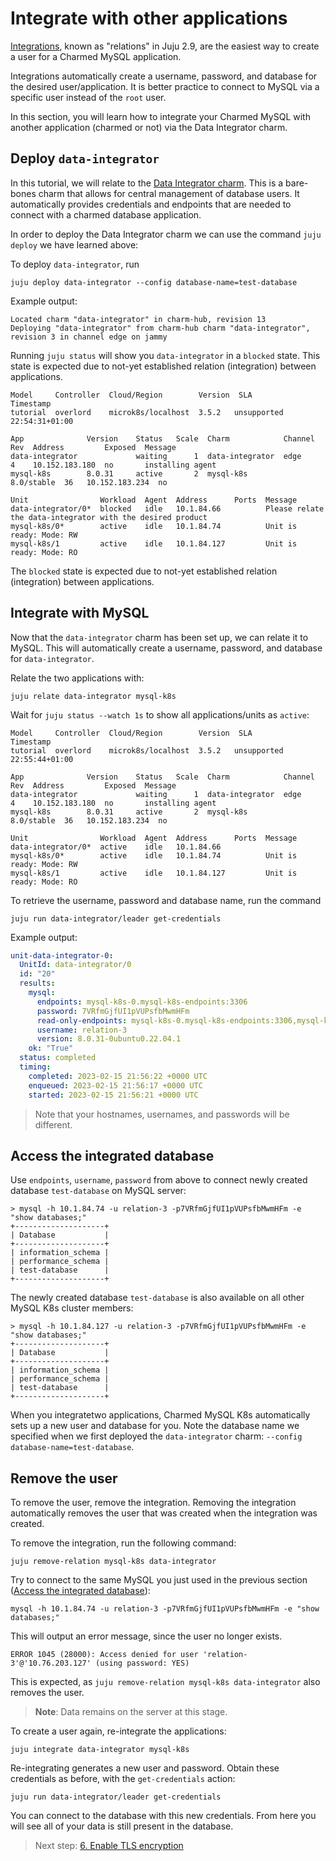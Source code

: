 # Integrate with other applications

[Integrations](https://juju.is/docs/sdk/integration), known as "relations" in Juju 2.9, are the easiest way to create a user for a Charmed MySQL application. 

Integrations automatically create a username, password, and database for the desired user/application. It is better practice to connect to MySQL via a specific user instead of the `root` user.

In this section, you will learn how to integrate your Charmed MySQL with another application (charmed or not) via the Data Integrator charm. 

## Deploy `data-integrator`

In this tutorial, we will relate to the [Data Integrator charm](https://charmhub.io/data-integrator). This is a bare-bones charm that allows for central management of database users. It automatically provides credentials and endpoints that are needed to connect with a charmed database application.

 In order to deploy the Data Integrator charm we can use the command `juju deploy` we have learned above:

To deploy `data-integrator`, run

```shell
juju deploy data-integrator --config database-name=test-database
```

Example output:
```shell
Located charm "data-integrator" in charm-hub, revision 13
Deploying "data-integrator" from charm-hub charm "data-integrator", revision 3 in channel edge on jammy
```

Running `juju status` will show you `data-integrator` in a `blocked` state. This state is expected due to not-yet established relation (integration) between applications.
```shell
Model     Controller  Cloud/Region        Version  SLA          Timestamp
tutorial  overlord    microk8s/localhost  3.5.2   unsupported  22:54:31+01:00

App              Version    Status   Scale  Charm            Channel     Rev  Address         Exposed  Message
data-integrator             waiting      1  data-integrator  edge        4    10.152.183.180  no       installing agent
mysql-k8s        8.0.31     active       2  mysql-k8s        8.0/stable  36   10.152.183.234  no       

Unit                Workload  Agent  Address      Ports  Message
data-integrator/0*  blocked   idle   10.1.84.66          Please relate the data-integrator with the desired product
mysql-k8s/0*        active    idle   10.1.84.74          Unit is ready: Mode: RW
mysql-k8s/1         active    idle   10.1.84.127         Unit is ready: Mode: RO
```
The `blocked` state is expected due to not-yet established relation (integration) between applications.

## Integrate with MySQL

Now that the `data-integrator` charm has been set up, we can relate it to MySQL. This will automatically create a username, password, and database for `data-integrator`.

Relate the two applications with:
```shell
juju relate data-integrator mysql-k8s
```

Wait for `juju status --watch 1s` to show all applications/units as `active`:
```shell
Model     Controller  Cloud/Region        Version  SLA          Timestamp
tutorial  overlord    microk8s/localhost  3.5.2   unsupported  22:55:44+01:00

App              Version    Status   Scale  Charm            Channel     Rev  Address         Exposed  Message
data-integrator             waiting      1  data-integrator  edge        4    10.152.183.180  no       installing agent
mysql-k8s        8.0.31     active       2  mysql-k8s        8.0/stable  36   10.152.183.234  no       

Unit                Workload  Agent  Address      Ports  Message
data-integrator/0*  active    idle   10.1.84.66          
mysql-k8s/0*        active    idle   10.1.84.74          Unit is ready: Mode: RW
mysql-k8s/1         active    idle   10.1.84.127         Unit is ready: Mode: RO
```

To retrieve the username, password and database name, run the command
```shell
juju run data-integrator/leader get-credentials
```

Example output:
```yaml
unit-data-integrator-0:
  UnitId: data-integrator/0
  id: "20"
  results:
    mysql:
      endpoints: mysql-k8s-0.mysql-k8s-endpoints:3306
      password: 7VRfmGjfUI1pVUPsfbMwmHFm
      read-only-endpoints: mysql-k8s-0.mysql-k8s-endpoints:3306,mysql-k8s-1.mysql-k8s-endpoints:3306
      username: relation-3
      version: 8.0.31-0ubuntu0.22.04.1
    ok: "True"
  status: completed
  timing:
    completed: 2023-02-15 21:56:22 +0000 UTC
    enqueued: 2023-02-15 21:56:17 +0000 UTC
    started: 2023-02-15 21:56:21 +0000 UTC
```
> Note that your hostnames, usernames, and passwords will be different.

## Access the integrated database

Use `endpoints`, `username`, `password` from above to connect newly created database `test-database` on MySQL server:
```shell
> mysql -h 10.1.84.74 -u relation-3 -p7VRfmGjfUI1pVUPsfbMwmHFm -e "show databases;"
+--------------------+
| Database           |
+--------------------+
| information_schema |
| performance_schema |
| test-database      |
+--------------------+

```

The newly created database `test-database` is also available on all other MySQL K8s cluster members:
```shell
> mysql -h 10.1.84.127 -u relation-3 -p7VRfmGjfUI1pVUPsfbMwmHFm -e "show databases;"
+--------------------+
| Database           |
+--------------------+
| information_schema |
| performance_schema |
| test-database      |
+--------------------+
```

When you integratetwo applications, Charmed MySQL K8s automatically sets up a new user and database for you. Note the database name we specified when we first deployed the `data-integrator` charm: `--config database-name=test-database`.

## Remove the user
To remove the user, remove the integration. Removing the integration automatically removes the user that was created when the integration was created. 

To remove the integration, run the following command:
```shell
juju remove-relation mysql-k8s data-integrator
```

Try to connect to the same MySQL you just used in the previous section ([Access the integrated database](#access-the-integrated-database)):
```shell
mysql -h 10.1.84.74 -u relation-3 -p7VRfmGjfUI1pVUPsfbMwmHFm -e "show databases;"
```

This will output an error message, since the user no longer exists.
```shell
ERROR 1045 (28000): Access denied for user 'relation-3'@'10.76.203.127' (using password: YES)
``` 
This is expected, as `juju remove-relation mysql-k8s data-integrator` also removes the user.

> **Note**: Data remains on the server at this stage.

To create a user again, re-integrate the applications:
```shell
juju integrate data-integrator mysql-k8s
```

Re-integrating generates a new user and password. Obtain these credentials as before, with the `get-credentials` action:
```shell
juju run data-integrator/leader get-credentials
```

You can connect to the database with this new credentials. From here you will see all of your data is still present in the database.

> Next step: [6. Enable TLS encryption](/tutorial/6-enable-tls-encryption)

